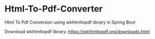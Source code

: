 # Html-To-Pdf-Converter
Html To Pdf Conversion using wkhtmltopdf library in Spring Boot

Download wkhtmltopdf library: https://wkhtmltopdf.org/downloads.html

